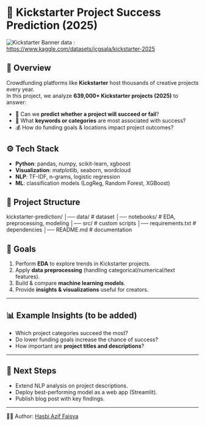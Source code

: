 # 🎯 Kickstarter Project Success Prediction (2025)

![Kickstarter Banner](https://upload.wikimedia.org/wikipedia/commons/0/05/Kickstarter_logo.png)
data : https://www.kaggle.com/datasets/jcgsala/kickstarter-2025

## 📌 Overview
Crowdfunding platforms like **Kickstarter** host thousands of creative projects every year.  
In this project, we analyze **639,000+ Kickstarter projects (2025)** to answer:

- 🔮 Can we **predict whether a project will succeed or fail**?
- 📝 What **keywords or categories** are most associated with success?
- 💰 How do funding goals & locations impact project outcomes?

## ⚙️ Tech Stack
- **Python**: pandas, numpy, scikit-learn, xgboost  
- **Visualization**: matplotlib, seaborn, wordcloud  
- **NLP**: TF-IDF, n-grams, logistic regression  
- **ML**: classification models (LogReg, Random Forest, XGBoost)  

## 📂 Project Structure
kickstarter-prediction/
│── data/ # dataset
│── notebooks/ # EDA, preprocessing, modeling
│── src/ # custom scripts
│── requirements.txt # dependencies
│── README.md # documentation


## 🚀 Goals
1. Perform **EDA** to explore trends in Kickstarter projects.  
2. Apply **data preprocessing** (handling categorical/numerical/text features).  
3. Build & compare **machine learning models**.  
4. Provide **insights & visualizations** useful for creators.  

---

## 📊 Example Insights (to be added)
- Which project categories succeed the most?  
- Do lower funding goals increase the chance of success?  
- How important are **project titles and descriptions**?

---

## 🔮 Next Steps
- Extend NLP analysis on project descriptions.  
- Deploy best-performing model as a web app (Streamlit).  
- Publish blog post with key findings.

---
👨‍💻 Author: [Hasbi Azif Faisya](https://github.com/hasbiazif)  